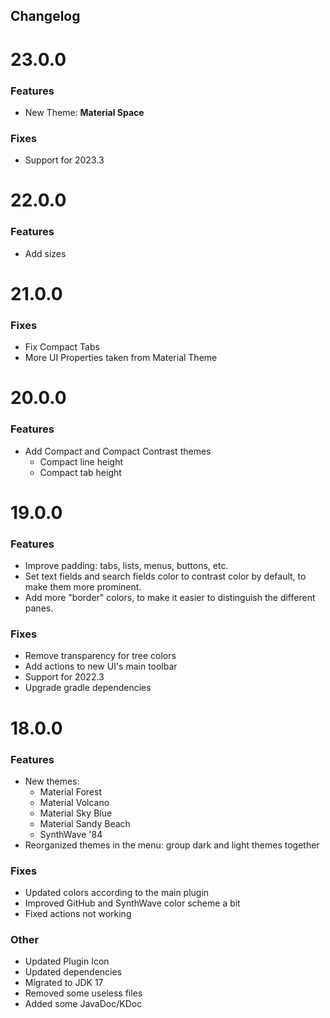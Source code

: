 ## Changelog

# 23.0.0

### Features

- New Theme: **Material Space**

### Fixes

- Support for 2023.3

# 22.0.0

### Features

- Add sizes

# 21.0.0

### Fixes

- Fix Compact Tabs
- More UI Properties taken from Material Theme


# 20.0.0

### Features
- Add Compact and Compact Contrast themes
  - Compact line height
  - Compact tab height

# 19.0.0

### Features
- Improve padding: tabs, lists, menus, buttons, etc.
- Set text fields and search fields color to contrast color by default, to make them more prominent.
- Add more "border" colors, to make it easier to distinguish the different panes.

### Fixes

- Remove transparency for tree colors
- Add actions to new UI's main toolbar
- Support for 2022.3
- Upgrade gradle dependencies

# 18.0.0

### Features

- New themes:
  - Material Forest
  - Material Volcano
  - Material Sky Blue
  - Material Sandy Beach
  - SynthWave '84
- Reorganized themes in the menu: group dark and light themes together

### Fixes

- Updated colors according to the main plugin
- Improved GitHub and SynthWave color scheme a bit
- Fixed actions not working

### Other

- Updated Plugin Icon
- Updated dependencies
- Migrated to JDK 17
- Removed some useless files
- Added some JavaDoc/KDoc
